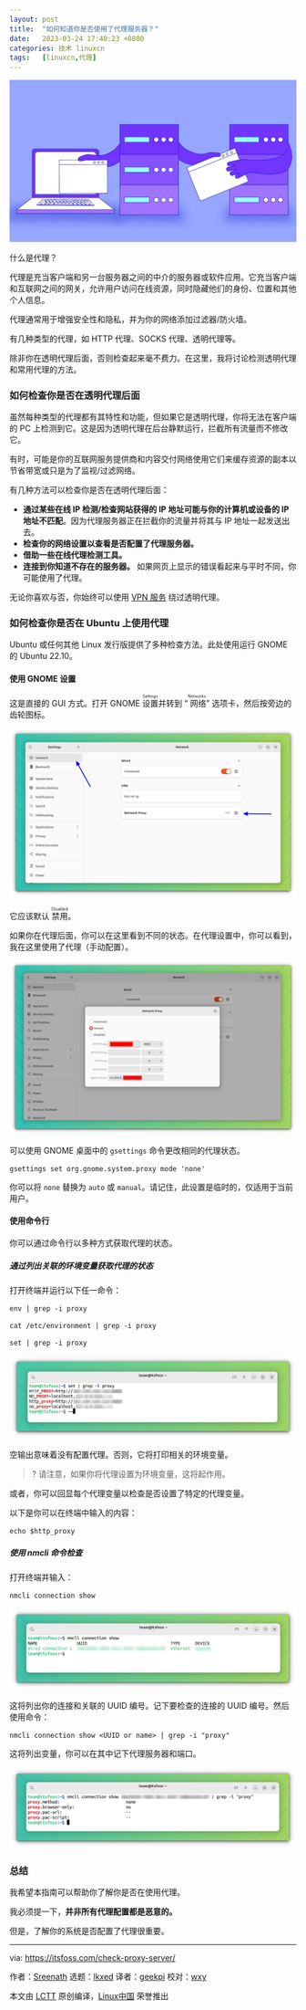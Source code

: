 ```yaml
---
layout: post
title:	"如何知道你是否使用了代理服务器？"
date:	2023-03-24 17:40:23 +0800 
categories:	技术 linuxcn 
tags:	[linuxcn,代理]
---
```



![](/Asserts/Images/album/202303/24/174021wkdzn81kvtnngzaw.jpg)


什么是代理？


代理是充当客户端和另一台服务器之间的中介的服务器或软件应用。它充当客户端和互联网之间的网关，允许用户访问在线资源，同时隐藏他们的身份、位置和其他个人信息。


代理通常用于增强安全性和隐私，并为你的网络添加过滤器/防火墙。


有几种类型的代理，如 HTTP 代理、SOCKS 代理、透明代理等。


除非你在透明代理后面，否则检查起来毫不费力。在这里，我将讨论检测透明代理和常用代理的方法。


### 如何检查你是否在透明代理后面


虽然每种类型的代理都有其特性和功能，但如果它是透明代理，你将无法在客户端的 PC 上检测到它。这是因为透明代理在后台静默运行，拦截所有流量而不修改它。


有时，可能是你的互联网服务提供商和内容交付网络使用它们来缓存资源的副本以节省带宽或只是为了监视/过滤网络。


有几种方法可以检查你是否在透明代理后面：


* **通过某些在线 IP 检测/检查网站获得的 IP 地址可能与你的计算机或设备的 IP 地址不匹配**。因为代理服务器正在拦截你的流量并将其与 IP 地址一起发送出去。
* **检查你的网络设置以查看是否配置了代理服务器。**
* **借助一些在线代理检测工具。**
* **连接到你知道不存在的服务器。** 如果网页上显示的错误看起来与平时不同，你可能使用了代理。


无论你喜欢与否，你始终可以使用 [VPN 服务](https://itsfoss.com/best-vpn-linux/) 绕过透明代理。


### 如何检查你是否在 Ubuntu 上使用代理


Ubuntu 或任何其他 Linux 发行版提供了多种检查方法。此处使用运行 GNOME 的 Ubuntu 22.10。


#### 使用 GNOME 设置


这是直接的 GUI 方式。打开 GNOME <ruby> 设置 <rt>  Settings </rt></ruby> 并转到 “<ruby> 网络 <rt>  Networks </rt></ruby>” 选项卡，然后按旁边的齿轮图标。


![Select the gear icon adjacent to the Network proxy section](/Asserts/Images/album/202303/24/174023uzrwvbf0hihjwifb.png)


它应该默认 <ruby> 禁用 <rt>  Disabled </rt></ruby>。


如果你在代理后面，你可以在这里看到不同的状态。在代理设置中，你可以看到，我在这里使用了代理（手动配置）。


![Proxy details in GNOME Settings](/Asserts/Images/album/202303/24/174024hs9bin5mm5nb8shz.png)


可以使用 GNOME 桌面中的 `gsettings` 命令更改相同的代理状态。



```
gsettings set org.gnome.system.proxy mode 'none'

```

你可以将 `none` 替换为 `auto` 或 `manual`。请记住，此设置是临时的，仅适用于当前用户。


#### 使用命令行


你可以通过命令行以多种方式获取代理的状态。


##### 通过列出关联的环境变量获取代理的状态


打开终端并运行以下任一命令：



```
env | grep -i proxy

```


```
cat /etc/environment | grep -i proxy

```


```
set | grep -i proxy

```

![Using set command to check Proxy variables](/Asserts/Images/album/202303/24/174024f0cpvxr9yrp99pc1.png)


空输出意味着没有配置代理。否则，它将打印相关的环境变量。



> 
> ? 请注意，如果你将代理设置为环境变量，这将起作用。
> 
> 
> 


或者，你可以回显每个代理变量以检查是否设置了特定的代理变量。


以下是你可以在终端中输入的内容：



```
echo $http_proxy

```

##### 使用 nmcli 命令检查


打开终端并输入：



```
nmcli connection show

```

![List all the connections using nmcli command](/Asserts/Images/album/202303/24/174025cw2vcr2werlerm1r.png)


这将列出你的连接和关联的 UUID 编号。记下要检查的连接的 UUID 编号。然后使用命令：



```
nmcli connection show <UUID or name> | grep -i "proxy"

```

这将列出变量，你可以在其中记下代理服务器和端口。


![Proxy details using nmcli command](/Asserts/Images/album/202303/24/174025gsz7s77sey77jy9s.png)


### 总结


我希望本指南可以帮助你了解你是否在使用代理。


我必须提一下，**并非所有代理配置都是恶意的。**


但是，了解你的系统是否配置了代理很重要。




---


via: <https://itsfoss.com/check-proxy-server/>


作者：[Sreenath](https://itsfoss.com/author/sreenath/) 选题：[lkxed](https://github.com/lkxed/) 译者：[geekpi](https://github.com/geekpi) 校对：[wxy](https://github.com/wxy)


本文由 [LCTT](https://github.com/LCTT/TranslateProject) 原创编译，[Linux中国](https://linux.cn/) 荣誉推出
